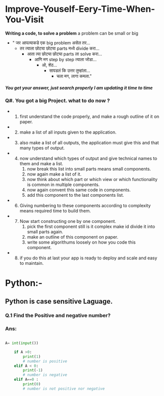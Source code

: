 # Improve-Youself-Eery-Time-When-You-Visit

**Writing a code, to solve a problem**
a problem can be small or big

- " जर आपल्याकडे एक big problem असेल तर...
  - तर त्याला छोट्या छोट्या parts मध्ये divide करा...
    - आता त्या छोट्या छोट्या parts ला solve करा...
      - आणि मग step by step त्याला जोडा...
        - ओ, शेठ...
          - सापडलं कि उत्तर तुम्हांला...
            - चला मग, लागा कमला."

##### You get your answer, just search properly I am updating it time to time

### Q#. You got a big Project. what to do now ?

- 1. first understand the code properly, and make a rough outline of it on paper.
- 2. make a list of all inputs given to the application.
- 3. also make a list of all outputs, the application must give this and that many types of output.
- 4. now understand which types of output and give technical names to them and make a list.
     1. now break this list into small parts means small components.
     2. now again make a list of it.
     3. now think about which part or which view or which functionality is common in multiple components.
     4. now again convent this same code in components.
     5. add this component to the last components list.
- 6. Giving numbering to these components according to complexity means required time to build them.
- 7. Now start constructing one by one component.
     1. pick the first component still is it complex make id divide it into small parts again.
     2. make an outline of this component on paper.
     3. write some algorithums loosely on how you code this component.
- 8. if you do this at last your app is ready to deploy and scale and easy to maintain.

# Python:-

## Python is case sensitive Laguage.

### Q.1 Find the Positive and negative number?

### Ans:

```python

A= int(input())

    if A >0:
        print(1)
        # number is positive
    elif A < 0:
        print(-1)
        # number is negative
    elif A==0 :
        print(0)
        # number is not positive nor negative

```

